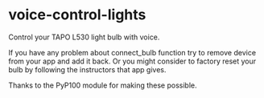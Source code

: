 # voice-control-lights
 Control your TAPO L530 light bulb with voice.
 
 If you have any problem about connect_bulb function try to remove device from your app and add it back.
 Or you might consider to factory reset your bulb by following the instructors that app gives.
   
 Thanks to the PyP100 module for making these possible.
